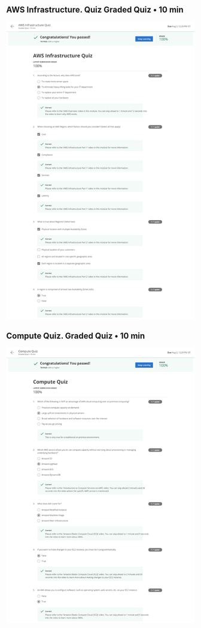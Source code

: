 ## AWS Infrastructure. Quiz Graded Quiz • 10 min
<img src="images/AWS Infrastructure Quiz.png" width="700">

## Compute Quiz. Graded Quiz • 10 min
<img src="images/Compute Quiz.png" width="700">
